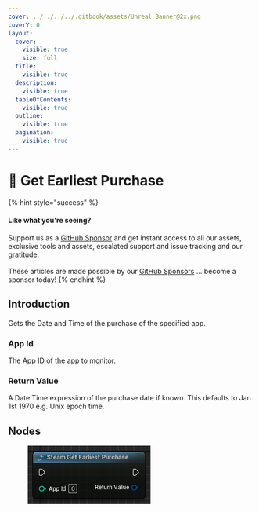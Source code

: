 ```yaml
---
cover: ../../../../.gitbook/assets/Unreal Banner@2x.png
coverY: 0
layout:
  cover:
    visible: true
    size: full
  title:
    visible: true
  description:
    visible: true
  tableOfContents:
    visible: true
  outline:
    visible: true
  pagination:
    visible: true
---
```


# 🔵 Get Earliest Purchase

{% hint style="success" %}
#### Like what you're seeing?

Support us as a [GitHub Sponsor](../../../../become-a-sponsor/) and get instant access to all our assets, exclusive tools and assets, escalated support and issue tracking and our gratitude.\
\
These articles are made possible by our [GitHub Sponsors](../../../../become-a-sponsor/) ... become a sponsor today!
{% endhint %}

## Introduction

Gets the Date and Time of the purchase of the specified app.

### App Id

The App ID of the app to monitor.

### Return Value

A Date Time expression of the purchase date if known. This defaults to Jan 1st 1970 e.g. Unix epoch time.

## Nodes

<figure><img src="../../../../.gitbook/assets/image (215).png" alt=""><figcaption></figcaption></figure>
